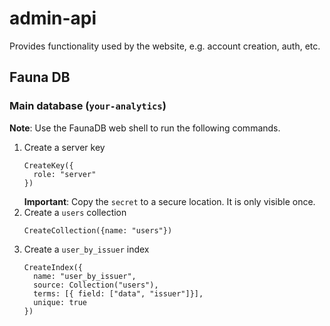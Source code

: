 # admin-api

Provides functionality used by the website, e.g. account creation, auth, etc.

## Fauna DB

### Main database (`your-analytics`)

**Note**: Use the FaunaDB web shell to run the following commands.

1. Create a server key
   ```
   CreateKey({
     role: "server"
   })
   ```
   **Important**: Copy the `secret` to a secure location. It is only visible once.
1. Create a `users` collection
   ```
   CreateCollection({name: "users"})
   ```
1. Create a `user_by_issuer` index
   ```
   CreateIndex({
     name: "user_by_issuer",
     source: Collection("users"),
     terms: [{ field: ["data", "issuer"]}],
     unique: true
   })
   ```
